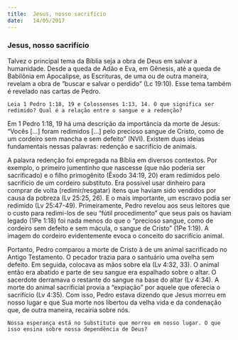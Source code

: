```yaml
---
title:  Jesus, nosso sacrifício
date:   14/05/2017
---
```


### Jesus, nosso sacrifício

Talvez o principal tema da Bíblia seja a obra de Deus em salvar a humanidade. Desde a queda de Adão e Eva, em Gênesis, até a queda de Babilônia em Apocalipse, as Escrituras, de uma ou de outra maneira, revelam a obra de “buscar e salvar o perdido” (Lc 19:10). Esse tema também é revelado nas cartas de Pedro.

`Leia 1 Pedro 1:18, 19 e Colossenses 1:13, 14. O que significa ser redimido? Qual é a relação entre o sangue e a redenção?`

Em 1 Pedro 1:18, 19 há uma descrição da importância da morte de Jesus: “Vocês […] foram redimidos […] pelo precioso sangue de Cristo, como de um cordeiro sem mancha e sem defeito” (NVI). Existem duas ideias fundamentais nessas palavras: redenção e sacrifício de animais.

A palavra redenção foi empregada na Bíblia em diversos contextos. Por exemplo, o primeiro jumentinho que nascesse (que não poderia ser sacrificado) e o filho primogênito (Êxodo 34:19, 20) eram redimidos pelo sacrifício de um cordeiro substituto. Era possível usar dinheiro para comprar de volta (redimir/resgatar) itens que haviam sido vendidos por causa da pobreza (Lv 25:25, 26). E o mais importante, um escravo podia ser redimido (Lv 25:47-49). Primeiramente, Pedro revelou aos seus leitores que o custo para redimi-los de seu “fútil procedimento” que seus pais os haviam legado (1Pe 1:18) foi nada menos do que o “precioso sangue, como de cordeiro sem defeito e sem mácula, o sangue de Cristo” (1Pe 1:19). A imagem do cordeiro evidentemente evoca o conceito do sacrifício animal.

Portanto, Pedro comparou a morte de Cristo à de um animal sacrificado no Antigo Testamento. O pecador trazia para o santuário uma ovelha sem defeito. Em seguida, colocava as mãos sobre ela (Lv 4:32, 33). O animal então era abatido e parte de seu sangue era espalhado sobre o altar. O sacerdote derramava o restante do sangue na base do altar (Lv 4:34). A morte do animal sacrificial provia a “expiação” por aquele que oferecia o sacrifício (Lv 4:35). Com isso, Pedro estava dizendo que Jesus morreu em nosso lugar e que Sua morte nos libertou da velha vida e da condenação que, de outra maneira, recairia sobre nós.

`Nossa esperança está no Substituto que morreu em nosso lugar. O que isso ensina sobre nossa dependência de Deus?`
